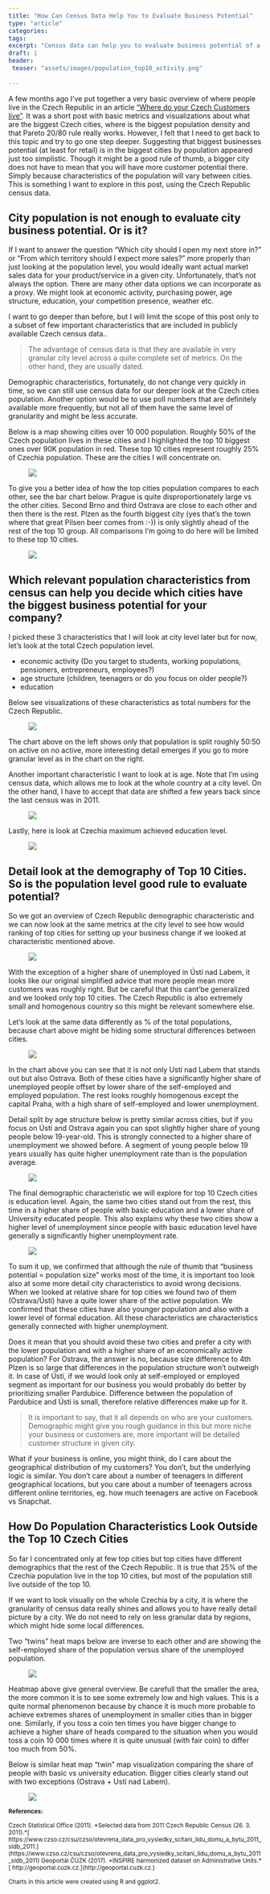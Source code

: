 ```yaml
---
title: "How Can Census Data Help You to Evaluate Business Potential"
type: "article"
categories:
tags:
excerpt: "Census data can help you to evaluate business potential of a particular city or sales territories. Bigger city/territory population does not automatically mean more customers for your business. "
draft: 1
header: 
 teaser: "assets/images/population_top10_activity.png"
 
---
```

A few months ago I’ve put together a very basic overview of where people live in the Czech Republic in an article <a href="http://www.kamilfranek.com/where-do-your-czech-customers-live/">“Where do your Czech Customers live”</a>. It was a short post with basic metrics and visualizations about what are the biggest Czech cities, where is the biggest population density and that Pareto 20/80 rule really works. However, I felt that I need to get back to this topic and try to go one step deeper. Suggesting that biggest businesses potential (at least for retail) is in the biggest cities by population appeared just too simplistic. Though it might be a good rule of thumb, a bigger city does not have to mean that you will have more customer potential there. Simply because characteristics of the population will vary between cities. This is something I want to explore in this post, using the Czech Republic census data.

## City population is not enough to evaluate city business potential. Or is it?

If I want to answer the question “Which city should I open my next store in?” or “From which territory should I expect more sales?” more properly than just looking at the population level, you would ideally want actual market sales data for your product/service in a given city. Unfortunately, that’s not always the option. There are many other data options we can incorporate as a proxy. We might look at economic activity, purchasing power, age structure, education, your competition presence, weather etc.

I want to go deeper than before, but I will limit the scope of this post only to a subset of few important characteristics that are included in publicly available Czech census data..

>The advantage of census data is that they are available in very granular city level across a quite complete set of metrics. On the other hand, they are usually dated.

Demographic characteristics, fortunately, do not change very quickly in time, so we can still use census data for our deeper look at the Czech cities population. Another option would be to use poll numbers that are definitely available more frequently, but not all of them have the same level of granularity and might be less accurate.

Below is a map showing cities over 10 000 population. Roughly 50% of the Czech population lives in these cities and I highlighted the top 10 biggest ones over 90K population in red. These top 10 cities represent roughly 25% of Czechia population. These are the cities I will concentrate on.

<figure>
    <a href="/assets/images/map_cr_over10_bubbles.png"><img src="/assets/images/map_cr_over10_bubbles.png"></a>
    <figcaption></figcaption>
</figure>

To give you a better idea of how the top cities population compares to each other, see the bar chart below. Prague is quite disproportionately large vs the other cities. Second Brno and third Ostrava are close to each other and then there is the rest. Plzen as the fourth biggest city (yes that’s the town where that great Pilsen beer comes from :-)) is only slightly ahead of the rest of the top 10 group. All comparisons I’m going to do here will be limited to these top 10 cities.

<figure>
    <a href="/assets/images/population_cr_top10.png"><img src="/assets/images/population_cr_top10.png"></a>
    <figcaption></figcaption>
</figure>

## Which relevant population characteristics from census can help you decide which cities have the biggest business potential for your company?

I picked these 3 characteristics that I will look at city level later but for now, let’s look at the total Czech population level.

- economic activity (Do you target to students, working populations, pensioners, entrepreneurs, employees?)
- age structure (children, teenagers or do you focus on older people?)
- education

Below see visualizations of these characteristics as total numbers for the Czech Republic.

<figure>
    <a href="/assets/images/cr_economic_activity.png"><img src="/assets/images/cr_economic_activity.png"></a>
    <figcaption></figcaption>
</figure>

The chart above on the left shows only that population is split roughly 50:50 on active on no active, more interesting detail emerges if you go to more granular level as in the chart on the right.

Another important characteristic I want to look at is age. Note that I’m using census data, which allows me to look at the whole country at a city level. On the other hand, I have to accept that data are shifted a few years back since the last census was in 2011.

<figure>
    <a href="/assets/images/plot_cr_age.png"><img src="/assets/images/plot_cr_age.png"></a>
    <figcaption></figcaption>
</figure>

Lastly, here is look at Czechia maximum achieved education level.

<figure>
    <a href="/assets/images/population_cz_edu.png"><img src="/assets/images/population_cz_edu.png"></a>
    <figcaption></figcaption>
</figure>

## Detail look at the demography of Top 10 Cities. So is the population level good rule to evaluate potential?

So we got an overview of Czech Republic demographic characteristic and we can now look at the same metrics at the city level to see how would ranking of top cities for setting up your business change if we looked at characteristic mentioned above.

<figure>
    <a href="/assets/images/population_top10_activity.png"><img src="/assets/images/population_top10_activity.png"></a>
    <figcaption></figcaption>
</figure>

With the exception of a higher share of unemployed in Ústí nad Labem, it looks like our original simplified advice that more people mean more customers was roughly right. But be careful that this cant’be generalized and we looked only top 10 cities. The Czech Republic is also extremely small and homogenous country so this might be relevant somewhere else.

Let’s look at the same data differently as % of the total populations, because chart above might be hiding some structural differences between cities.

<figure>
    <a href="/assets/images/population_top10_activity_shares.png"><img src="/assets/images/population_top10_activity_shares.png"></a>
    <figcaption></figcaption>
</figure>

In the chart above you can see that it is not only Ustí nad Labem that stands out but also Ostrava. Both of these cities have a significantly higher share of unemployed people offset by lower share of the self-employed and employed population. The rest looks roughly homogenous except the capital Praha, with a high share of self-employed and lower unemployment.

Detail split by age structure below is pretty similar across cities, but if you focus on Ústi and Ostrava again you can spot slightly higher share of young people below 19-year-old. This is strongly connected to a higher share of unemployment we showed before. A segment of young people below 19 years usually has quite higher unemployment rate than is the population average.

<figure>
    <a href="/assets/images/population_top10_age_shares.png"><img src="/assets/images/population_top10_age_shares.png"></a>
    <figcaption></figcaption>
</figure>

The final demographic characteristic we will explore for top 10 Czech cities is education level. Again, the same two cities stand out from the rest, this time in a higher share of people with basic education and a lower share of University educated people. This also explains why these two cities show a higher level of unemployment since people with basic education level have generally a significantly higher unemployment rate.

<figure>
    <a href="/assets/images/population_top10_edu_shares.png"><img src="/assets/images/population_top10_edu_shares.png"></a>
    <figcaption></figcaption>
</figure>

To sum it up, we confirmed that although the rule of thumb that “business potential = population size” works most of the time, it is important too look also at some more detail city characteristics to avoid wrong decisions. When we looked at relative share for top cities we found two of them (Ostrava/Ústí) have a quite lower share of the active population. We confirmed that these cities have also younger population and also with a lower level of formal education. All these characteristics are characteristics generally connected with higher unemployment.

Does it mean that you should avoid these two cities and prefer a city with the lower population and with a higher share of an economically active population? For Ostrava, the answer is no, because size difference to 4th Plzen is so large that differences in the population structure won’t outweigh it. In case of Ústí, if we would look only at self-employed or employed segment as important for our business you would probably do better by prioritizing smaller Pardubice. Difference between the population of Pardubice and Ústi is small, therefore relative differences make up for it.

>It is important to say, that it all depends on who are your customers. Demographic might give you rough guidance in this but more niche your business or customers are, more important will be detailed customer structure in given city.

What if your business is online, you might think, do I care about the geographical distribution of my customers? You don’t, but the underlying logic is similar. You don’t care about a number of teenagers in different geographical locations, but you care about a number of teenagers across different online territories, eg. how much teenagers are active on Facebook vs Snapchat.


## How Do Population Characteristics Look Outside the Top 10 Czech Cities

So far I concentrated only at few top cities but top cities have different demographics that the rest of the Czech Republic. It is true that 25% of the Czechia population live in the top 10 cities, but most of the population still live outside of the top 10.

If we want to look visually on the whole Czechia by a city, it is where the granularity of census data really shines and allows you to have really detail picture by a city. We do not need to rely on less granular data by regions, which might hide some local differences.

Two “twins” heat maps below are inverse to each other and are showing the self-employed share of the population versus share of the unemployed population.

<figure>
    <a href="/assets/images/map_cr_activity_twin_heatmap.png"><img src="/assets/images/map_cr_activity_twin_heatmap.png"></a>
    <figcaption></figcaption>
</figure>

Heatmap above give general overview. Be carefull that the smaller the area, the more common it is to see some extremely low and high values. This is a quite normal phenomenon because by chance it is much more probable to achieve extremes shares of unemployment in smaller cities than in bigger one. Similarly, if you toss a coin ten times you have bigger change to achieve a higher share of heads compared to the situation when you would toss a coin 10 000 times where it is quite unusual (with fair coin) to differ too much from 50%.

Below is similar heat map “twin” map visualization comparing the share of people with basic vs university education. Bigger cities clearly stand out with two exceptions (Ostrava + Ustí nad Labem).

<figure>
    <a href="/assets/images/map_cr_education_twin_heatmap.png"><img src="/assets/images/map_cr_education_twin_heatmap.png"></a>
    <figcaption></figcaption>
</figure>

<sub>**References:**</sub>

<sub>
Czech Statistical Office (2011). *Selected data from 2011 Czech Republic Census (26. 3. 2011).*[ https://www.czso.cz/csu/czso/otevrena_data_pro_vysledky_scitani_lidu_domu_a_bytu_2011_sldb_2011.](https://www.czso.cz/csu/czso/otevrena_data_pro_vysledky_scitani_lidu_domu_a_bytu_2011_sldb_2011)
</sub>

<sub>
Geoportál ČÚZK (2017). *INSPIRE harmonized dataset on Administrative Units.*[ http://geoportal.cuzk.cz.](http://geoportal.cuzk.cz.) 
</sub>

<sub>Charts in this article were created using R and ggplot2.</sub>
